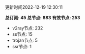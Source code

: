 更新时间2022-12-19 12:30:11

**总订阅: 45**
**总节点: 883**
**有效节点: 253**
- v2ray节点: 232
- ss节点: 15
- trojan节点: 5
- ssr节点: 1
